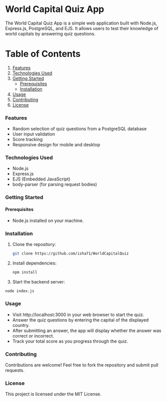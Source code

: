 # World Capital Quiz App
The World Capital Quiz App is a simple web application built with Node.js, Express.js, PostgreSQL, and EJS. It allows users to test their knowledge of world capitals by answering quiz questions.

# Table of Contents

1. [Features](#features)
2. [Technologies Used](#technologies-used)
3. [Getting Started](#getting-started)
   - [Prerequisites](#prerequisites)
   - [Installation](#installation)
4. [Usage](#usage)
5. [Contributing](#contributing)
6. [License](#license)

### Features

- Random selection of quiz questions from a PostgreSQL database
- User input validation
- Score tracking
- Responsive design for mobile and desktop

### Technologies Used

- Node.js
- Express.js
- EJS (Embedded JavaScript)
- body-parser (for parsing request bodies)

### Getting Started

#### Prerequisites

- Node.js installed on your machine.

### Installation

1. Clone the repository:
   ```bash
   git clone https://github.com/isha71/WorldCapitalQuiz
   ```
2. Install dependencies:
   ```bash
   npm install
   ```

3.  Start the backend server:
   ```bash
   node index.js
   ```

### Usage
- Visit http://localhost:3000 in your web browser to start the quiz.
- Answer the quiz questions by entering the capital of the displayed country.
- After submitting an answer, the app will display whether the answer was correct or incorrect.
- Track your total score as you progress through the quiz.


### Contributing

Contributions are welcome! Feel free to fork the repository and submit pull requests.

### License

This project is licensed under the MIT License.
